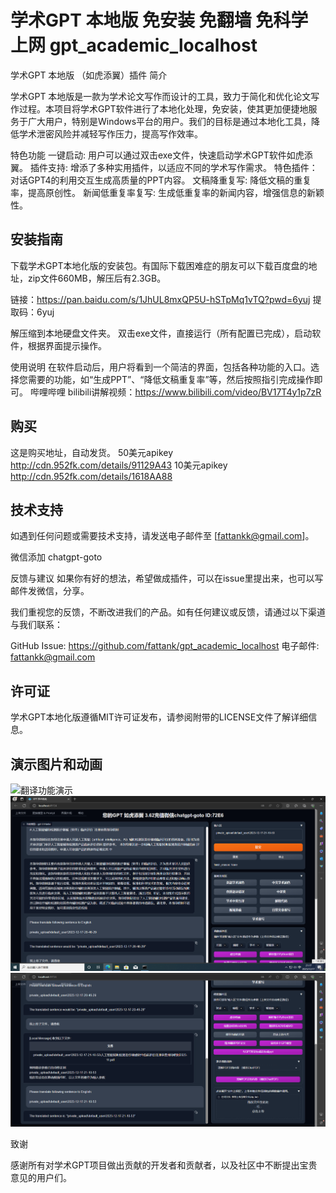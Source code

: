 # 学术GPT 本地版 免安装 免翻墙 免科学上网 gpt_academic_localhost
学术GPT 本地版 （如虎添翼）插件
简介

学术GPT 本地版是一款为学术论文写作而设计的工具，致力于简化和优化论文写作过程。本项目将学术GPT软件进行了本地化处理，免安装，使其更加便捷地服务于广大用户，特别是Windows平台的用户。我们的目标是通过本地化工具，降低学术泄密风险并减轻写作压力，提高写作效率。

特色功能
一键启动: 用户可以通过双击exe文件，快速启动学术GPT软件如虎添翼。
插件支持: 增添了多种实用插件，以适应不同的学术写作需求。
特色插件：对话GPT4的利用交互生成高质量的PPT内容。
文稿降重复写: 降低文稿的重复率，提高原创性。
新闻低重复率复写: 生成低重复率的新闻内容，增强信息的新颖性。

## 安装指南
下载学术GPT本地化版的安装包。有国际下载困难症的朋友可以下载百度盘的地址，zip文件660MB，解压后有2.3GB。

链接：https://pan.baidu.com/s/1JhUL8mxQP5U-hSTpMq1vTQ?pwd=6yuj 
提取码：6yuj

解压缩到本地硬盘文件夹。
双击exe文件，直接运行（所有配置已完成），启动软件，根据界面提示操作。

使用说明
在软件启动后，用户将看到一个简洁的界面，包括各种功能的入口。选择您需要的功能，如“生成PPT”、“降低文稿重复率”等，然后按照指引完成操作即可。
哔哩哔哩 bilibili讲解视频：https://www.bilibili.com/video/BV17T4y1p7zR

## 购买
这是购买地址，自动发货。
50美元apikey http://cdn.952fk.com/details/91129A43
10美元apikey http://cdn.952fk.com/details/1618AA88

## 技术支持

如遇到任何问题或需要技术支持，请发送电子邮件至 [fattankk@gmail.com]。

微信添加 chatgpt-goto

反馈与建议
如果你有好的想法，希望做成插件，可以在issue里提出来，也可以写邮件发微信，分享。

我们重视您的反馈，不断改进我们的产品。如有任何建议或反馈，请通过以下渠道与我们联系：

GitHub Issue: https://github.com/fattank/gpt_academic_localhost
电子邮件: fattankk@gmail.com

## 许可证

学术GPT本地化版遵循MIT许可证发布，请参阅附带的LICENSE文件了解详细信息。

## 演示图片和动画
![翻译功能演示](https://github.com/fattank/gpt_academic_localhost/blob/main/12%E6%9C%8829%E6%97%A5%20-%E5%90%88%E6%88%90%E5%B1%95%E7%A4%BA.gif)
![基础函数新增的功能](https://github.com/fattank/gpt_academic_localhost/blob/main/%E5%AD%A6%E6%9C%AF%E7%95%8C%E9%9D%A2%E8%A7%A3%E8%AF%BB.png)
![函数插件区新增功能](https://github.com/fattank/gpt_academic_localhost/blob/main/%E5%AD%A6%E6%9C%AF%E7%95%8C%E9%9D%A2%E8%A7%A3%E8%AF%BB2.png)

致谢

感谢所有对学术GPT项目做出贡献的开发者和贡献者，以及社区中不断提出宝贵意见的用户们。
